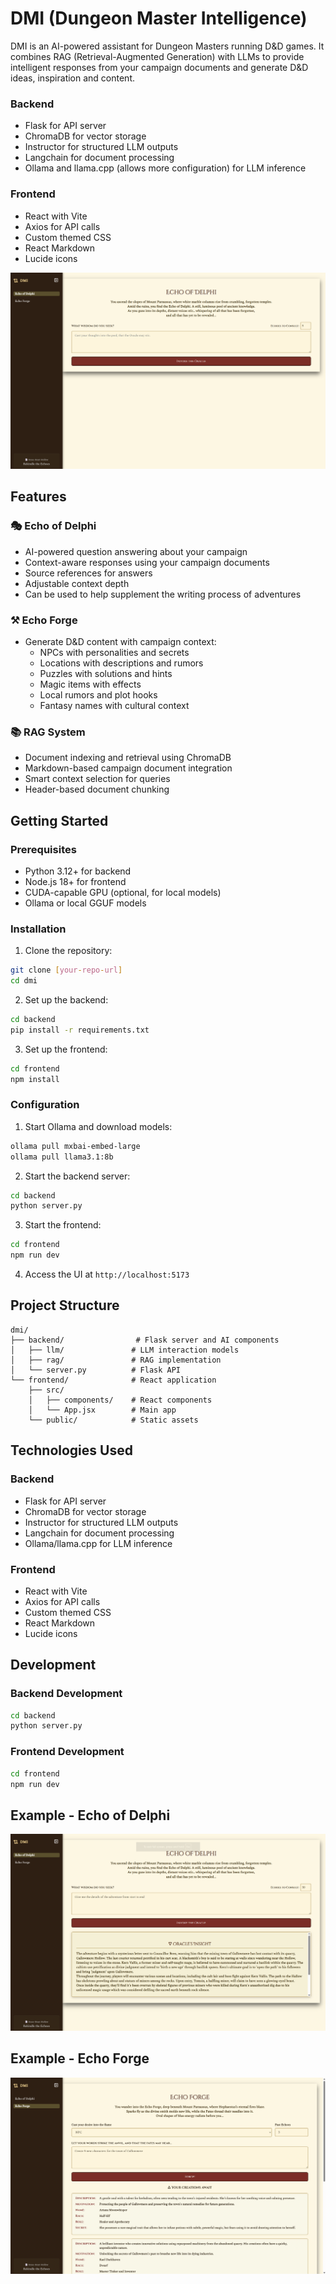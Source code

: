 # DMI (Dungeon Master Intelligence)

DMI is an AI-powered assistant for Dungeon Masters running D&D games. It combines RAG (Retrieval-Augmented Generation) with LLMs to provide intelligent responses from your campaign documents and generate D&D ideas, inspiration and content.

### Backend
- Flask for API server
- ChromaDB for vector storage
- Instructor for structured LLM outputs
- Langchain for document processing
- Ollama and llama.cpp (allows more configuration) for LLM inference

### Frontend
- React with Vite
- Axios for API calls
- Custom themed CSS
- React Markdown
- Lucide icons

![DMI Interface](frontend/public/DMI-Home.png)

## Features

### 🎭 Echo of Delphi
- AI-powered question answering about your campaign
- Context-aware responses using your campaign documents
- Source references for answers
- Adjustable context depth
- Can be used to help supplement the writing process of adventures

### ⚒️ Echo Forge
- Generate D&D content with campaign context:
  - NPCs with personalities and secrets
  - Locations with descriptions and rumors
  - Puzzles with solutions and hints
  - Magic items with effects
  - Local rumors and plot hooks
  - Fantasy names with cultural context

### 📚 RAG System
- Document indexing and retrieval using ChromaDB
- Markdown-based campaign document integration
- Smart context selection for queries
- Header-based document chunking

## Getting Started

### Prerequisites

- Python 3.12+ for backend
- Node.js 18+ for frontend
- CUDA-capable GPU (optional, for local models)
- Ollama or local GGUF models

### Installation

1. Clone the repository:
```bash
git clone [your-repo-url]
cd dmi
```

2. Set up the backend:
```bash
cd backend
pip install -r requirements.txt
```

3. Set up the frontend:
```bash
cd frontend
npm install
```

### Configuration

1. Start Ollama and download models:
```bash
ollama pull mxbai-embed-large
ollama pull llama3.1:8b
```

2. Start the backend server:
```bash
cd backend
python server.py
```

3. Start the frontend:
```bash
cd frontend
npm run dev
```

4. Access the UI at `http://localhost:5173`

## Project Structure

```
dmi/
├── backend/                # Flask server and AI components
│   ├── llm/               # LLM interaction models
│   ├── rag/               # RAG implementation
│   └── server.py          # Flask API
└── frontend/              # React application
    ├── src/
    │   ├── components/    # React components
    │   └── App.jsx        # Main app
    └── public/            # Static assets
```

## Technologies Used

### Backend
- Flask for API server
- ChromaDB for vector storage
- Instructor for structured LLM outputs
- Langchain for document processing
- Ollama/llama.cpp for LLM inference

### Frontend
- React with Vite
- Axios for API calls
- Custom themed CSS
- React Markdown
- Lucide icons

## Development

### Backend Development
```bash
cd backend
python server.py
```

### Frontend Development
```bash
cd frontend
npm run dev
```

## Example - Echo of Delphi

![Echo of Delphi](frontend/public/DMI-Delphi-Example.png)

## Example - Echo Forge

![Echo Forge](frontend/public/DMI-Forge-Example.png)